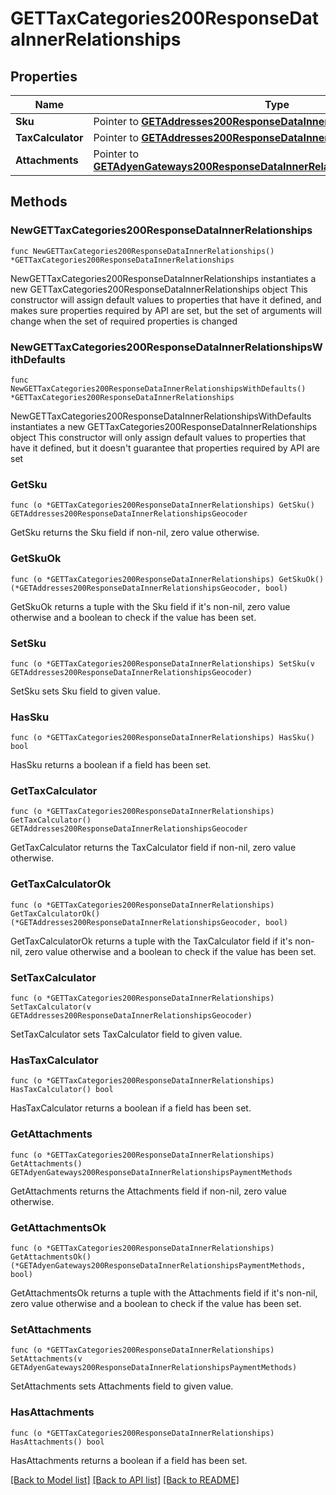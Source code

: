 # GETTaxCategories200ResponseDataInnerRelationships

## Properties

Name | Type | Description | Notes
------------ | ------------- | ------------- | -------------
**Sku** | Pointer to [**GETAddresses200ResponseDataInnerRelationshipsGeocoder**](GETAddresses200ResponseDataInnerRelationshipsGeocoder.md) |  | [optional] 
**TaxCalculator** | Pointer to [**GETAddresses200ResponseDataInnerRelationshipsGeocoder**](GETAddresses200ResponseDataInnerRelationshipsGeocoder.md) |  | [optional] 
**Attachments** | Pointer to [**GETAdyenGateways200ResponseDataInnerRelationshipsPaymentMethods**](GETAdyenGateways200ResponseDataInnerRelationshipsPaymentMethods.md) |  | [optional] 

## Methods

### NewGETTaxCategories200ResponseDataInnerRelationships

`func NewGETTaxCategories200ResponseDataInnerRelationships() *GETTaxCategories200ResponseDataInnerRelationships`

NewGETTaxCategories200ResponseDataInnerRelationships instantiates a new GETTaxCategories200ResponseDataInnerRelationships object
This constructor will assign default values to properties that have it defined,
and makes sure properties required by API are set, but the set of arguments
will change when the set of required properties is changed

### NewGETTaxCategories200ResponseDataInnerRelationshipsWithDefaults

`func NewGETTaxCategories200ResponseDataInnerRelationshipsWithDefaults() *GETTaxCategories200ResponseDataInnerRelationships`

NewGETTaxCategories200ResponseDataInnerRelationshipsWithDefaults instantiates a new GETTaxCategories200ResponseDataInnerRelationships object
This constructor will only assign default values to properties that have it defined,
but it doesn't guarantee that properties required by API are set

### GetSku

`func (o *GETTaxCategories200ResponseDataInnerRelationships) GetSku() GETAddresses200ResponseDataInnerRelationshipsGeocoder`

GetSku returns the Sku field if non-nil, zero value otherwise.

### GetSkuOk

`func (o *GETTaxCategories200ResponseDataInnerRelationships) GetSkuOk() (*GETAddresses200ResponseDataInnerRelationshipsGeocoder, bool)`

GetSkuOk returns a tuple with the Sku field if it's non-nil, zero value otherwise
and a boolean to check if the value has been set.

### SetSku

`func (o *GETTaxCategories200ResponseDataInnerRelationships) SetSku(v GETAddresses200ResponseDataInnerRelationshipsGeocoder)`

SetSku sets Sku field to given value.

### HasSku

`func (o *GETTaxCategories200ResponseDataInnerRelationships) HasSku() bool`

HasSku returns a boolean if a field has been set.

### GetTaxCalculator

`func (o *GETTaxCategories200ResponseDataInnerRelationships) GetTaxCalculator() GETAddresses200ResponseDataInnerRelationshipsGeocoder`

GetTaxCalculator returns the TaxCalculator field if non-nil, zero value otherwise.

### GetTaxCalculatorOk

`func (o *GETTaxCategories200ResponseDataInnerRelationships) GetTaxCalculatorOk() (*GETAddresses200ResponseDataInnerRelationshipsGeocoder, bool)`

GetTaxCalculatorOk returns a tuple with the TaxCalculator field if it's non-nil, zero value otherwise
and a boolean to check if the value has been set.

### SetTaxCalculator

`func (o *GETTaxCategories200ResponseDataInnerRelationships) SetTaxCalculator(v GETAddresses200ResponseDataInnerRelationshipsGeocoder)`

SetTaxCalculator sets TaxCalculator field to given value.

### HasTaxCalculator

`func (o *GETTaxCategories200ResponseDataInnerRelationships) HasTaxCalculator() bool`

HasTaxCalculator returns a boolean if a field has been set.

### GetAttachments

`func (o *GETTaxCategories200ResponseDataInnerRelationships) GetAttachments() GETAdyenGateways200ResponseDataInnerRelationshipsPaymentMethods`

GetAttachments returns the Attachments field if non-nil, zero value otherwise.

### GetAttachmentsOk

`func (o *GETTaxCategories200ResponseDataInnerRelationships) GetAttachmentsOk() (*GETAdyenGateways200ResponseDataInnerRelationshipsPaymentMethods, bool)`

GetAttachmentsOk returns a tuple with the Attachments field if it's non-nil, zero value otherwise
and a boolean to check if the value has been set.

### SetAttachments

`func (o *GETTaxCategories200ResponseDataInnerRelationships) SetAttachments(v GETAdyenGateways200ResponseDataInnerRelationshipsPaymentMethods)`

SetAttachments sets Attachments field to given value.

### HasAttachments

`func (o *GETTaxCategories200ResponseDataInnerRelationships) HasAttachments() bool`

HasAttachments returns a boolean if a field has been set.


[[Back to Model list]](../README.md#documentation-for-models) [[Back to API list]](../README.md#documentation-for-api-endpoints) [[Back to README]](../README.md)


